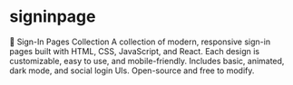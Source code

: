 # signinpage
🔐 Sign-In Pages Collection A collection of modern, responsive sign-in pages built with HTML, CSS, JavaScript, and React. Each design is customizable, easy to use, and mobile-friendly. Includes basic, animated, dark mode, and social login UIs. Open-source and free to modify.  
